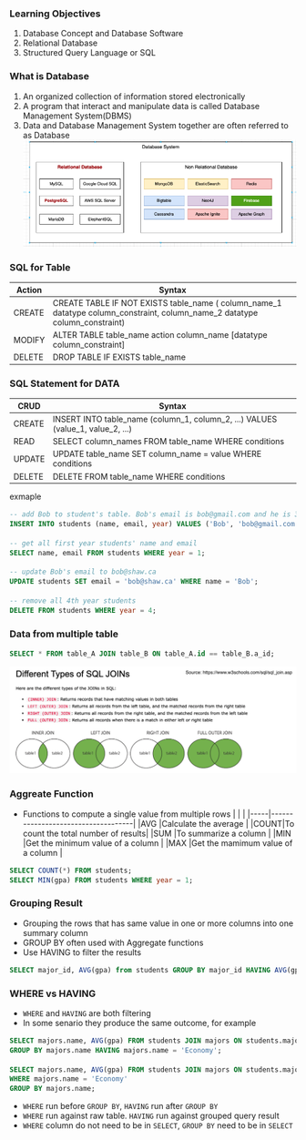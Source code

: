 ### Learning Objectives
1. Database Concept and Database Software
2. Relational Database
3. Structured Query Language or SQL

### What is Database
1. An organized collection of information stored electronically
2. A program that interact and manipulate data is called Database Management System(DBMS)
3. Data and Database Management System together are often referred to as Database
![DB](./image/database.png)

### SQL for Table
|Action|Syntax|
|------|------|
|CREATE|CREATE TABLE IF NOT EXISTS table_name ( column_name_1  datatype  column_constraint, column_name_2  datatype column_constraint)|
|MODIFY|ALTER TABLE table_name action column_name [datatype column_constraint]|
|DELETE|DROP TABLE IF EXISTS table_name|

### SQL Statement for DATA
| CRUD   | Syntax                                                                          |
|--------|---------------------------------------------------------------------------------|
| CREATE | INSERT INTO table_name (column_1, column_2, ...) VALUES (value_1, value_2, ...) |
| READ   | SELECT column_names FROM table_name WHERE conditions                            |
| UPDATE | UPDATE table_name SET column_name = value WHERE conditions                      |
| DELETE | DELETE FROM table_name WHERE conditions                                         |

exmaple
```sql
-- add Bob to student's table. Bob's email is bob@gmail.com and he is 3rd year
INSERT INTO students (name, email, year) VALUES ('Bob', 'bob@gmail.com', 3);

-- get all first year students' name and email
SELECT name, email FROM students WHERE year = 1;

-- update Bob's email to bob@shaw.ca
UPDATE students SET email = 'bob@shaw.ca' WHERE name = 'Bob';

-- remove all 4th year students
DELETE FROM students WHERE year = 4;
```

### Data from multiple table
```sql
SELECT * FROM table_A JOIN table_B ON table_A.id == table_B.a_id;
```
![JOIN](./image/join.png)

### Aggreate Function
* Functions to compute a single value from multiple rows
|     |                                    |
|-----|------------------------------------|
|AVG  |Calculate the average               |
|COUNT|To count the total number of results|
|SUM  |To summarize a column               |
|MIN  |Get the minimum value of a column   |
|MAX  |Get the mamimum value of a column   |

```sql
SELECT COUNT(*) FROM students;
SELECT MIN(gpa) FROM students WHERE year = 1;
```

### Grouping Result
- Grouping the rows that has same value in one or more columns into one summary column
- GROUP BY often used with Aggregate functions
- Use HAVING to filter the results

```sql
SELECT major_id, AVG(gpa) from students GROUP BY major_id HAVING AVG(gpa) > 3.0
```

### WHERE vs HAVING
- `WHERE` and `HAVING` are both filtering
- In some senario they produce the same outcome, for example

```sql
SELECT majors.name, AVG(gpa) FROM students JOIN majors ON students.major_id = majors.id
GROUP BY majors.name HAVING majors.name = 'Economy';

SELECT majors.name, AVG(gpa) FROM students JOIN majors ON students.major_id = majors.id
WHERE majors.name = 'Economy'
GROUP BY majors.name;
```

- `WHERE` run before `GROUP BY`, `HAVING` run after `GROUP BY`
- `WHERE` run against raw table. `HAVING` run against grouped query result
- `WHERE` column do not need to be in `SELECT`, `GROUP BY` need to be in `SELECT`